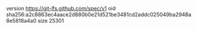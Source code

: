 version https://git-lfs.github.com/spec/v1
oid sha256:a2c8863ec4aace2d880b0e21d521be3481cd2addc025049ba2948a8e5818a4a0
size 25301
